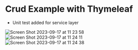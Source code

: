 # Crud Example with Thymeleaf
* Unit test added for service layer

![Screen Shot 2023-09-17 at 11 23 58](https://github.com/ziyasarican/employee-management-thymeleaf/assets/87414202/49db18b1-569f-4cd3-b53b-4bf45efec608)
![Screen Shot 2023-09-17 at 11 24 11](https://github.com/ziyasarican/employee-management-thymeleaf/assets/87414202/0a718c5f-931d-4c84-b43c-73a50cd5738e)
![Screen Shot 2023-09-17 at 11 24 38](https://github.com/ziyasarican/employee-management-thymeleaf/assets/87414202/eb67fa7d-003a-46a5-bcd8-5cec94ef8471)
